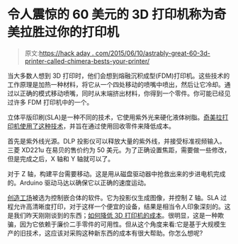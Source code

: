 # 令人震惊的 60 美元的 3D 打印机称为奇美拉胜过你的打印机

> 原文:[https://hack aday . com/2015/06/10/astrably-great-60-3d-printer-called-chimera-bests-your-printer/](https://hackaday.com/2015/06/10/astoundingly-great-60-3d-printer-called-chimera-bests-your-printer/)

当大多数人想到 3D 打印时，他们会想到熔融沉积成型(FDM)打印机。这些技术的工作原理是加热一种材料，将它从一个四处移动的喷嘴中喷出，然后让它冷却。通过以正确的模式移动喷嘴，同时从末端挤出材料，你得到一个零件。你可能已经见过许多 FDM 打印机中的一个。

立体平版印刷(SLA)是一种不同的技术，它使用紫外光来硬化液体树脂。[奇美拉打印机使用了这种技术](http://www.instructables.com/id/Chimera-60-DLP-resin-3d-printer/?ALLSTEPS)，并旨在通过使用回收零件来降低成本。

首先是紫外线光源。DLP 投影仪可以释放大量的紫外线，并接受标准视频输入。三菱 XD221u 在易贝的售价约为 50 美元。为了正确设置焦距，需要做一些修改，但是完成之后，X 轴和 Y 轴就可以了。

对于 Z 轴，构建平台需要移动。这是用从磁盘驱动器中抢救出来的步进电机完成的。Arduino 驱动马达以确保它以正确的速度运动。

[创造工场](http://www.envisionlabs.net/)被选为控制嵌合体的软件。它为投影仪生成图像，并控制 Z 轴。SLA 过程允许高清晰度打印，对于这样一个便宜的设备，结果是相当令人印象深刻的。这是我们昨天刚刚谈到的东西；[如何降低 3D 打印机的成本](http://hackaday.com/2015/06/09/we-have-a-problem-3d-printers-are-too-expensive/)。很明显，这是一种欺骗，因为它依赖于廉价二手零件的可用性。但从这个角度来看:它是基于大规模生产的旧技术，这应该对采购这种新东西的成本有很大帮助。你怎么想呢?